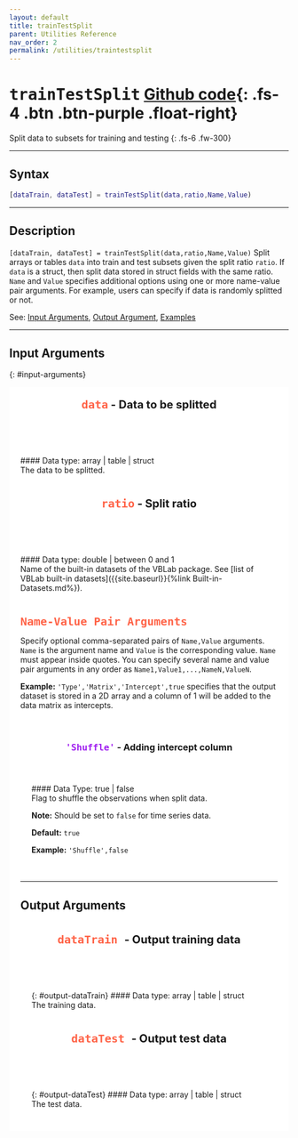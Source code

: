 ```yaml
---
layout: default
title: trainTestSplit
parent: Utilities Reference
nav_order: 2
permalink: /utilities/traintestsplit
---
```


# <samp>trainTestSplit</samp> [Github code](https://github.com/VBayesLab/VBLab/blob/main/VBLab/Utilities/trainTestSplit.m){: .fs-4 .btn .btn-purple .float-right}

Split data to subsets for training and testing
{: .fs-6 .fw-300}

---

## Syntax

```matlab
[dataTrain, dataTest] = trainTestSplit(data,ratio,Name,Value)
```
---
## Description
`[dataTrain, dataTest] = trainTestSplit(data,ratio,Name,Value)` Split arrays or tables `data` into train and test subsets given the split ratio `ratio`. If `data` is a struct, then split data stored in struct fields with the same ratio. `Name` and `Value` specifies additional options using one or more name-value pair arguments. For example, users can specify if data is randomly splitted or not. 

See: [Input Arguments](#input-arguments), [Output Argument](#output-arguments), [Examples](#examples)

---

## Input Arguments
{: #input-arguments}
<!--data-->
<div class="code-example" markdown="1" style="background-color:White;padding:20px;">
<header style="font-weight:bold;font-size:20px"><span style="font-family:monospace;color:Tomato">data</span> - Data to be splitted</header>
#### Data type: array | table | struct
<br>
The data to be splitted. 

</div>

<!--ratio-->
<div class="code-example" markdown="1" style="background-color:White;padding:20px;">
<header style="font-weight:bold;font-size:20px"><span style="font-family:monospace;color:Tomato">ratio</span> - Split ratio</header>
#### Data type: double | between 0 and 1
<br>
Name of the built-in datasets of the VBLab package. See [list of VBLab built-in datasets]({{site.baseurl}}{%link Built-in-Datasets.md%}). 

</div>

<div class="code-example" markdown="1" style="background-color:White;padding:20px;">
<!--Name-Value Pairs-->
<span style="font-family:monospace;font-size:20px;font-weight:bold;color:Tomato">Name-Value Pair Arguments </span>

Specify optional comma-separated pairs of `Name,Value` arguments. `Name` is the argument name and `Value` is the corresponding value. `Name` must appear inside quotes. You can specify several name and value pair arguments in any order as `Name1,Value1,...,NameN,ValueN`.

**Example:** `'Type','Matrix','Intercept',true` specifies that the output dataset is stored in a 2D array and a column of 1 will be added to the data matrix as intercepts. 

<!--Shuffle-->
<div class="code-example" markdown="1" style="background-color:{{page.block_color}};padding:20px;">
<header><h3><span style="color:#A020F0;font-weight:bold;font-family:monospace">'Shuffle'</span> - Adding intercept column</h3></header>
#### Data Type: true | false
<br>
Flag to shuffle the observations when split data. 

**Note:** Should be set to `false` for time series data.

**Default:** `true`

**Example:** `'Shuffle',false`
</div>

---

## Output Arguments

<!--dataTrain-->
<div class="code-example" markdown="1" style="background-color:White;padding:20px;">
<header style="font-weight:bold;font-size:20px"><span style="font-family:monospace;font-size:20px;font-weight:bold;color:Tomato">dataTrain </span> - Output training data </header>
{: #output-dataTrain}
#### Data type: array | table | struct
<br>
The training data. 
</div>

<!--dataTest-->
<div class="code-example" markdown="1" style="background-color:White;padding:20px;">
<header style="font-weight:bold;font-size:20px"><span style="font-family:monospace;font-size:20px;font-weight:bold;color:Tomato">dataTest </span> - Output test data </header>
{: #output-dataTest}
#### Data type: array | table | struct
<br>
The test data.
</div>